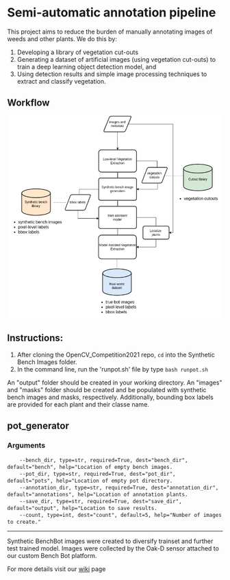 # Semi-automatic annotation pipeline

This project aims to reduce the burden of manually annotating images of weeds and other plants. We do this
by: 
1. Developing a library of vegetation cut-outs
2. Generating a dataset of artificial images (using vegetation cut-outs) to train a deep learning object detection model, and 
3. Using detection results and simple image processing techniques to extract and classify vegetation.

## Workflow

![](https://github.com/precision-sustainable-ag/OpenCV_Competition2021/blob/annotation_pipeline/4_Synthetic_Bench_Images/assets/workflow_v2_simplified_small.png)

## Instructions:

1. After cloning the OpenCV_Competition2021 repo, `cd` into the Synthetic Bench Images folder. 
2. In the command line, run the 'runpot.sh' file by type `bash runpot.sh`

An "output" folder should be created in your working directory. An "images" and "masks" folder should be created and be populated with synthetic bench images and masks, respectively.
Additionally, bounding box labels are provided for each plant and their classe name.

## pot_generator

### Arguments

```
    --bench_dir, type=str, required=True, dest="bench_dir", default="bench", help="Location of empty bench images.
    --pot_dir, type=str, required=True, dest="pot_dir", default="pots", help="Location of empty pot directory.
    --annotation_dir, type=str, required=True, dest="annotation_dir", default="annotations", help="Location of annotation plants.
    --save_dir, type=str, required=True, dest="save_dir", default="output", help="Location to save results.
    --count, type=int, dest="count", default=5, help="Number of images to create."
```
---

Synthetic BenchBot images were created to diversify trainset and further test trained model. Images were collected by the Oak-D sensor attached to our custom Bench Bot platform. 

For more details visit our [wiki](https://github.com/precision-sustainable-ag/OpenCV_Competition2021/wiki/4.-Synthetic-Bench-Images) page 
